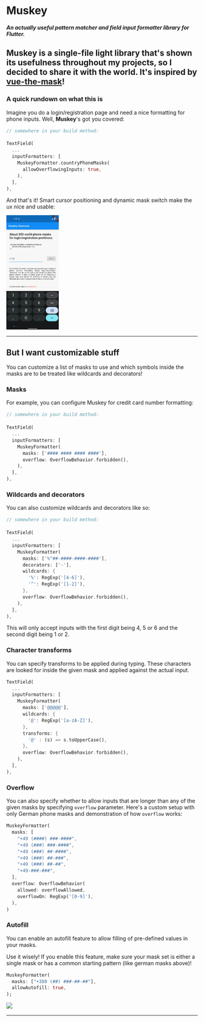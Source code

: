 # Muskey

**_An actually useful pattern matcher and field input formatter library for Flutter._**

Muskey is a single-file light library that's shown its usefulness throughout my projects, so I decided to share it with the world.
It's inspired by [vue-the-mask](https://github.com/vuejs-tips/vue-the-mask)!
---

### A quick rundown on what this is

Imagine you do a login/registration page and need a nice formatting for phone inputs.
Well, **Muskey**'s got you covered:

```dart
// somewhere in your build method:

TextField(
  ...
  inputFormatters: [
    MuskeyFormatter.countryPhoneMasks(
      allowOverflowingInputs: true,
    ),
  ],
),
```

And that's it! Smart cursor positioning and dynamic mask switch make the ux nice and usable:

<img src="readme_gifs/world_masks.gif" height="300"/>

---

## But I want customizable stuff

You can customize a list of masks to use and which symbols inside the masks are to be treated like wildcards and decorators!

### Masks

For example, you can configure Muskey for credit card number formatting:

```dart
// somewhere in your build method:

TextField(
  ...
  inputFormatters: [
    MuskeyFormatter(
      masks: ['#### #### #### ####'],
      overflow: OverflowBehavior.forbidden(),
    ),
  ],
),
```

### Wildcards and decorators

You can also customize wildcards and decorators like so:

```dart
// somewhere in your build method:

TextField(
  ...
  inputFormatters: [
    MuskeyFormatter(
      masks: ['%^##-####-####-####'],
      decorators: ['-'],
      wildcards: {
        '%': RegExp('[4-6]'),
        '^': RegExp('[1-2]'),
      },
      overflow: OverflowBehavior.forbidden(),
    ),
  ],
),
```

This will only accept inputs with the first digit being 4, 5 or 6 and the second digit being 1 or 2.

### Character transforms

You can specify transforms to be applied during typing. These characters are looked for 
inside the given mask and applied against the actual input.

```dart
TextField(
  ...
  inputFormatters: [
    MuskeyFormatter(
      masks: ['@@@@@'],
      wildcards: {
        '@': RegExp('[a-zA-Z]'),
      },
      transforms: {
        '@' : (s) => s.toUpperCase(),
      },
      overflow: OverflowBehavior.forbidden(),
    ),
  ],
),
```

### Overflow

You can also specify whether to allow inputs that are longer than any of the given masks by specifying `overflow` parameter.
Here's a custom setup with only German phone masks and demonstration of how `overflow` works:

```dart
MuskeyFormatter(
  masks: [
    "+49 (####) ###-####",
    "+49 (###) ###-####",
    "+49 (###) ##-####",
    "+49 (###) ##-###",
    "+49 (###) ##-##",
    "+49-###-###",
  ],
  overflow: OverflowBehavior(
    allowed: overflowAllowed,
    overflowOn: RegExp('[0-9]'),
  ),
)
```


### Autofill

You can enable an autofill feature to allow filling of pre-defined values in your masks.

Use it wisely! If you enable this feature, make sure your mask set is either a single mask or 
has a common starting pattern (like german masks above)!

```dart
MuskeyFormatter(
  masks: ["+380 (##) ###-##-##"],
  allowAutofill: true,
);
```


![](readme_gifs/showcase.gif)

---
